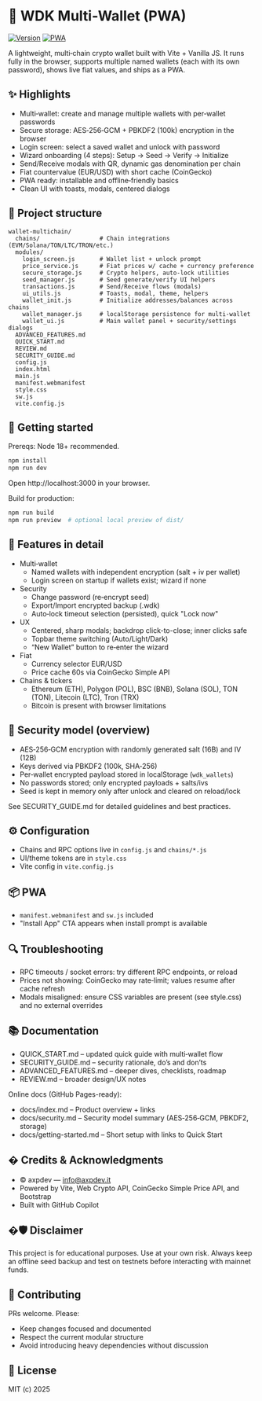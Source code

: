 # 💼 WDK Multi‑Wallet (PWA)

[![Version](https://img.shields.io/badge/version-1.01-blue.svg)](#) [![PWA](https://img.shields.io/badge/PWA-ready-brightgreen.svg)](#)

A lightweight, multi‑chain crypto wallet built with Vite + Vanilla JS. It runs fully in the browser, supports multiple named wallets (each with its own password), shows live fiat values, and ships as a PWA.

## ✨ Highlights

- Multi‑wallet: create and manage multiple wallets with per‑wallet passwords
- Secure storage: AES‑256‑GCM + PBKDF2 (100k) encryption in the browser
- Login screen: select a saved wallet and unlock with password
- Wizard onboarding (4 steps): Setup → Seed → Verify → Initialize
- Send/Receive modals with QR, dynamic gas denomination per chain
- Fiat countervalue (EUR/USD) with short cache (CoinGecko)
- PWA ready: installable and offline‑friendly basics
- Clean UI with toasts, modals, centered dialogs

## 🧭 Project structure

```
wallet-multichain/
  chains/                 # Chain integrations (EVM/Solana/TON/LTC/TRON/etc.)
  modules/
    login_screen.js       # Wallet list + unlock prompt
    price_service.js      # Fiat prices w/ cache + currency preference
    secure_storage.js     # Crypto helpers, auto‑lock utilities
    seed_manager.js       # Seed generate/verify UI helpers
    transactions.js       # Send/Receive flows (modals)
    ui_utils.js           # Toasts, modal, theme, helpers
    wallet_init.js        # Initialize addresses/balances across chains
    wallet_manager.js     # localStorage persistence for multi‑wallet
    wallet_ui.js          # Main wallet panel + security/settings dialogs
  ADVANCED_FEATURES.md
  QUICK_START.md
  REVIEW.md
  SECURITY_GUIDE.md
  config.js
  index.html
  main.js
  manifest.webmanifest
  style.css
  sw.js
  vite.config.js
```

## 🚀 Getting started

Prereqs: Node 18+ recommended.

```bash
npm install
npm run dev
```

Open http://localhost:3000 in your browser.

Build for production:

```bash
npm run build
npm run preview  # optional local preview of dist/
```

## 🧩 Features in detail

- Multi‑wallet
  - Named wallets with independent encryption (salt + iv per wallet)
  - Login screen on startup if wallets exist; wizard if none
- Security
  - Change password (re‑encrypt seed)
  - Export/Import encrypted backup (.wdk)
  - Auto‑lock timeout selection (persisted), quick "Lock now"
- UX
  - Centered, sharp modals; backdrop click-to-close; inner clicks safe
  - Topbar theme switching (Auto/Light/Dark)
  - “New Wallet” button to re‑enter the wizard
- Fiat
  - Currency selector EUR/USD
  - Price cache 60s via CoinGecko Simple API
- Chains & tickers
  - Ethereum (ETH), Polygon (POL), BSC (BNB), Solana (SOL), TON (TON), Litecoin (LTC), Tron (TRX)
  - Bitcoin is present with browser limitations

## 🔐 Security model (overview)

- AES‑256‑GCM encryption with randomly generated salt (16B) and IV (12B)
- Keys derived via PBKDF2 (100k, SHA‑256)
- Per‑wallet encrypted payload stored in localStorage (`wdk_wallets`)
- No passwords stored; only encrypted payloads + salts/ivs
- Seed is kept in memory only after unlock and cleared on reload/lock

See SECURITY_GUIDE.md for detailed guidelines and best practices.

## ⚙️ Configuration

- Chains and RPC options live in `config.js` and `chains/*.js`
- UI/theme tokens are in `style.css`
- Vite config in `vite.config.js`

## 📦 PWA

- `manifest.webmanifest` and `sw.js` included
- "Install App" CTA appears when install prompt is available

## 🔍 Troubleshooting

- RPC timeouts / socket errors: try different RPC endpoints, or reload
- Prices not showing: CoinGecko may rate‑limit; values resume after cache refresh
- Modals misaligned: ensure CSS variables are present (see style.css) and no external overrides

## 📚 Documentation

- QUICK_START.md – updated quick guide with multi‑wallet flow
- SECURITY_GUIDE.md – security rationale, do’s and don’ts
- ADVANCED_FEATURES.md – deeper dives, checklists, roadmap
- REVIEW.md – broader design/UX notes

Online docs (GitHub Pages-ready):
- docs/index.md – Product overview + links
- docs/security.md – Security model summary (AES‑256‑GCM, PBKDF2, storage)
- docs/getting-started.md – Short setup with links to Quick Start

## � Credits & Acknowledgments

- © axpdev — info@axpdev.it
- Powered by Vite, Web Crypto API, CoinGecko Simple Price API, and Bootstrap
- Built with GitHub Copilot

## �🛡️ Disclaimer

This project is for educational purposes. Use at your own risk. Always keep an offline seed backup and test on testnets before interacting with mainnet funds.

## 🤝 Contributing

PRs welcome. Please:
- Keep changes focused and documented
- Respect the current modular structure
- Avoid introducing heavy dependencies without discussion

## 📄 License

MIT (c) 2025
